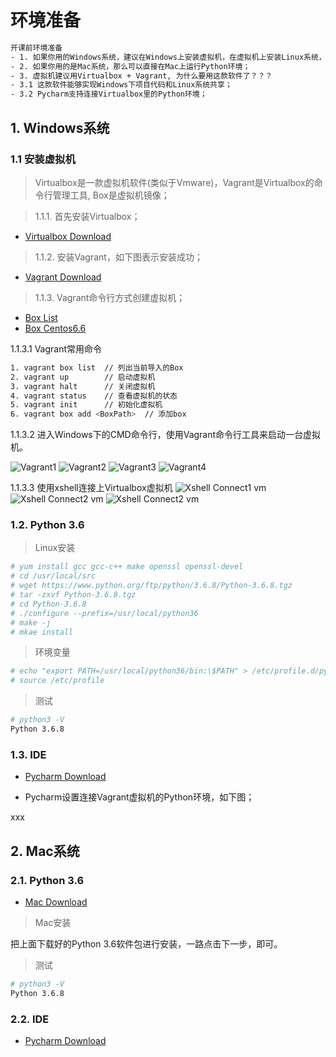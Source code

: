 # 环境准备

```bash
开课前环境准备
- 1. 如果你用的Windows系统，建议在Windows上安装虚拟机，在虚拟机上安装Linux系统，Linux系统上运行Python环境；
- 2. 如果你用的是Mac系统，那么可以直接在Mac上运行Python环境；
- 3. 虚拟机建议用Virtualbox + Vagrant, 为什么要用这款软件了？？？ 
- 3.1 这款软件能够实现Windows下项目代码和Linux系统共享；
- 3.2 Pycharm支持连接Virtualbox里的Python环境；
```

## 1. Windows系统


### 1.1 安装虚拟机

> Virtualbox是一款虚拟机软件(类似于Vmware)，Vagrant是Virtualbox的命令行管理工具, Box是虚拟机镜像；


> 1.1.1. 首先安装Virtualbox；

- [Virtualbox Download](https://download.virtualbox.org/virtualbox/5.2.26/VirtualBox-5.2.26-128414-Win.exe)



> 1.1.2. 安装Vagrant，如下图表示安装成功；

- [Vagrant Download](https://releases.hashicorp.com/vagrant/2.2.4/vagrant_2.2.4_x86_64.msi)


> 1.1.3. Vagrant命令行方式创建虚拟机；

- [Box List](http://www.vagrantbox.es/)
- [Box Centos6.6](https://github.com/tommy-muehle/puppet-vagrant-boxes/releases/download/1.0.0/centos-6.6-x86_64.box)


1.1.3.1 Vagrant常用命令

```bash
1. vagrant box list  // 列出当前导入的Box
2. vagrant up        // 启动虚拟机
3. vagrant halt      // 关闭虚拟机
4. vagrant status    // 查看虚拟机的状态
5. vagrant init      // 初始化虚拟机
6. vagrant box add <BoxPath>  // 添加box
```

1.1.3.2 进入Windows下的CMD命令行，使用Vagrant命令行工具来启动一台虚拟机。

![Vagrant1](../../51reboot/imgs/vagrant1.png)
![Vagrant2](../../51reboot/imgs/vagrant2.png)
![Vagrant3](../../51reboot/imgs/vagrant3.png)
![Vagrant4](../../51reboot/imgs/vagrant4.png)


1.1.3.3 使用xshell连接上Virtualbox虚拟机
![Xshell Connect1 vm](../../51reboot/imgs/vagrant5-xshell.png)
![Xshell Connect2 vm](../../51reboot/imgs/vagrant6-xshell.png)
![Xshell Connect2 vm](../../51reboot/imgs/vagrant7-xshell.png)


### 1.2. Python 3.6

> Linux安装
```bash
# yum install gcc gcc-c++ make openssl openssl-devel
# cd /usr/local/src
# wget https://www.python.org/ftp/python/3.6.8/Python-3.6.8.tgz
# tar -zxvf Python-3.6.8.tgz
# cd Python-3.6.8
# ./configure --prefix=/usr/local/python36
# make -j
# mkae install
```

> 环境变量
```bash
# echo "export PATH=/usr/local/python36/bin:\$PATH" > /etc/profile.d/python36.sh
# source /etc/profile
```

> 测试
```bash
# python3 -V
Python 3.6.8
```

### 1.3. IDE

- [Pycharm Download](https://www.jetbrains.com/pycharm/download/download-thanks.html?platform=windows)


- Pycharm设置连接Vagrant虚拟机的Python环境，如下图；

xxx




## 2. Mac系统


### 2.1. Python 3.6
- [Mac Download](https://www.python.org/ftp/python/3.6.8/python-3.6.8-macosx10.9.pkg)


> Mac安装

把上面下载好的Python 3.6软件包进行安装，一路点击下一步，即可。


> 测试
```bash
# python3 -V
Python 3.6.8
```


### 2.2. IDE

- [Pycharm Download](https://www.jetbrains.com/pycharm/download/download-thanks.html?platform=mac)
